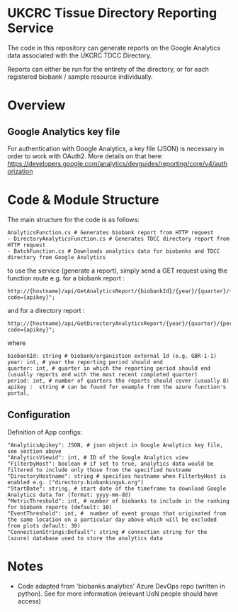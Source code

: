 # UKCRC Tissue Directory Reporting Service

The code in this repository can generate reports on the Google Analytics data associated with the UKCRC TDCC Directory.

Reports can either be run for the entirety of the directory, or for each registered biobank / sample resource individually.

# Overview

## Google Analytics key file
For authentication with Google Analytics, a key file (JSON) is necessary in order to work with OAuth2. More details on that here: https://developers.google.com/analytics/devguides/reporting/core/v4/authorization


# Code & Module Structure
The main structure for the code is as follows:
```
AnalyticsFunction.cs # Generates biobank report from HTTP request
- DirectoryAnalyticsFunction.cs # Generates TDCC directory report from HTTP request
- BatchFunction.cs # Downloads analytics data for biobanks and TDCC directory from Google Analytics
```

to use the service (generate a report), 
simply send a GET request using the function route e.g. for a biobank report :
```
http://{hostname}/api/GetAnalyticsReport/{biobankId}/{year}/{quarter}/{period}?code={apikey}";
```
and for a directory report :
```
http://{hostname}/api/GetDirectoryAnalyticsReport/{year}/{quarter}/{period}?code={apikey}";
```
where 
```
biobankId: string # biobank/organistion external Id (e.g. GBR-1-1)
year: int, # year the reporting period should end
quarter: int, # quarter in which the reporting period should end (usually reports end with the most recent completed quarter)
period: int, # number of quarters the reports should cover (usually 8)
apikey :  string # can be found for example from the azure function's portal,
``` 


## Configuration
Definition of App configs:
```
"AnalyticsApikey": JSON, # json object in Google Analytics key file, see section above 
"AnalyticsViewid": int, # ID of the Google Analytics view
"FilterbyHost": boolean # if set to true, analytics data would be filtered to include only those from the specified hostname
"DirectoryHostname": string # specifies hostname when FilterbyHost is enabled e.g. ("directory.biobankinguk.org")
"StartDate": string, # start date of the timeframe to download Google Analytics data for (format: yyyy-mm-dd)
"MetricThreshold": int, # number of biobanks to include in the ranking for biobank reports (default: 10)
"EventThreshold": int, #  number of event groups that originated from the same location on a particular day above which will be excluded from plots default: 30)
"ConnectionStrings:Default": string # connection string for the (azure) database used to store the analytics data
```


# Notes
- Code adapted from 'biobanks.analytics' Azure DevOps repo (written in python). See for more information (relevant UoN people should have access)